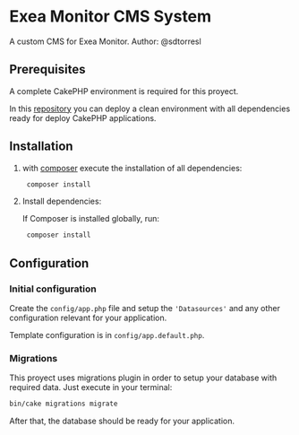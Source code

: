 # Exea Monitor CMS System

A custom CMS for Exea Monitor.
Author: @sdtorresl

## Prerequisites

A complete CakePHP environment is required for this proyect.

In this [repository](https://github.com/sdtorresl/vagrant-cakephp/) you can deploy a clean environment with all dependencies ready for deploy CakePHP applications.

## Installation

1. with [composer](https://getcomposer.org/doc/00-intro.md) execute the installation of all dependencies:

   ```bash
    composer install
    ```

2. Install dependencies:

    If Composer is installed globally, run:

   ```bash
    composer install
    ```

## Configuration

### Initial configuration

Create the `config/app.php` file and setup the `'Datasources'` and any other configuration relevant for your application.

Template configuration is in `config/app.default.php`.

### Migrations

This proyect uses migrations plugin in order to setup your database with required data. Just execute in your terminal:

```bash
bin/cake migrations migrate
```

After that, the database should be ready for your application.


